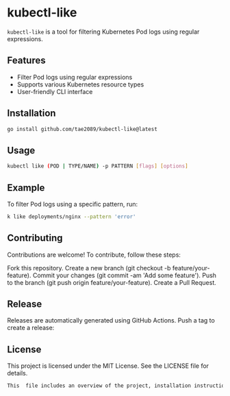 # kubectl-like

`kubectl-like` is a tool for filtering Kubernetes Pod logs using regular expressions.

## Features

- Filter Pod logs using regular expressions
- Supports various Kubernetes resource types
- User-friendly CLI interface

## Installation

```sh
go install github.com/tae2089/kubectl-like@latest
```

## Usage

```sh
kubectl like (POD | TYPE/NAME) -p PATTERN [flags] [options]
```

## Example

To filter Pod logs using a specific pattern, run:

```sh
k like deployments/nginx --pattern 'error'
```

## Contributing

Contributions are welcome! To contribute, follow these steps:

Fork this repository.
Create a new branch (git checkout -b feature/your-feature).
Commit your changes (git commit -am 'Add some feature').
Push to the branch (git push origin feature/your-feature).
Create a Pull Request.

## Release

Releases are automatically generated using GitHub Actions. Push a tag to create a release:

## License

This project is licensed under the MIT License. See the LICENSE file for details.

```sh
This  file includes an overview of the project, installation instructions, usage examples, contribution guidelines, release instructions, and license information. You can modify or add content as needed.
```

